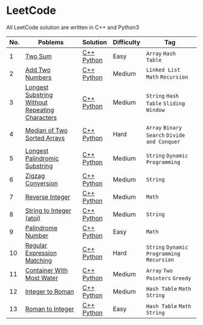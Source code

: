 # LeetCode

All LeetCode solution are written in C++ and Python3

| No. |                               Poblems                                         |      Solution       | Difficulty|  Tag   |               
| --- |-------------------------------------------------------------------------------|---------------------|-----------|--------|              
|  1  | [Two Sum](https://leetcode.com/problems/two-sum/)                             | [C++](https://github.com/Solitudez/LeetCode/blob/main/1.%20Two%20Sum/Solution.cpp) <br> [Python](https://github.com/Solitudez/LeetCode/blob/main/1.%20Two%20Sum/Solution.py)| Easy| `Array` `Hash Table`|
|  2  | [Add Two Numbers](https://leetcode.com/problems/add-two-numbers/)                             | [C++](https://github.com/Solitudez/LeetCode/blob/main/2.%20Add%20Two%20Numbers/Solution.cpp) <br> [Python](https://github.com/Solitudez/LeetCode/blob/main/2.%20Add%20Two%20Numbers/Solution.py)| Medium| `Linked List` `Math` `Recursion`| 
|  3  | [Longest Substring Without Repeating Characters](https://leetcode.com/problems/longest-substring-without-repeating-characters/)                             | [C++](https://github.com/Solitudez/LeetCode/blob/main/3.%20Longest%20Substring%20Without%20Repeating%20Characters/Solution.cpp) <br> [Python](https://github.com/Solitudez/LeetCode/blob/main/3.%20Longest%20Substring%20Without%20Repeating%20Characters/Solution.py)| Medium| `String` `Hash Table` `Sliding Window`|
|  4  | [Median of Two Sorted Arrays](https://leetcode.com/problems/median-of-two-sorted-arrays/)                             | [C++]() <br> [Python]()| Hard| `Array` `Binary Search` `Divide and Conquer`|
|  5  | [Longest Palindromic Substring](https://leetcode.com/problems/longest-palindromic-substring/)                             | [C++]() <br> [Python]()| Medium| `String` `Dynamic Programming`|
|  6  | [Zigzag Conversion](https://leetcode.com/problems/zigzag-conversion/)                             | [C++]() <br> [Python]()| Medium| `String`|
|  7  | [Reverse Integer](https://leetcode.com/problems/reverse-integer/)                             | [C++]() <br> [Python]()| Medium| `Math`|
|  8  | [String to Integer (atoi)](https://leetcode.com/problems/string-to-integer-atoi/)                             | [C++]() <br> [Python]()| Medium| `String`|
|  9  | [Palindrome Number](https://leetcode.com/problems/palindrome-number/)                             | [C++]() <br> [Python]()| Easy| `Math`|
|  10  | [Regular Expression Matching](https://leetcode.com/problems/regular-expression-matching/)                             | [C++]() <br> [Python]()| Hard| `String` `Dynamic Programming` `Recursion`|
|  11  | [Container With Most Water](https://leetcode.com/problems/container-with-most-water/)                             | [C++]() <br> [Python]()| Medium| `Array` `Two Pointers` `Greedy`|
|  12  | [Integer to Roman](https://leetcode.com/problems/integer-to-roman/)                             | [C++]() <br> [Python]()| Medium| `Hash Table` `Math` `String`|
|  13  | [Roman to Integer](https://leetcode.com/problems/roman-to-integer/)                             | [C++]() <br> [Python]()| Easy| `Hash Table` `Math` `String`|















